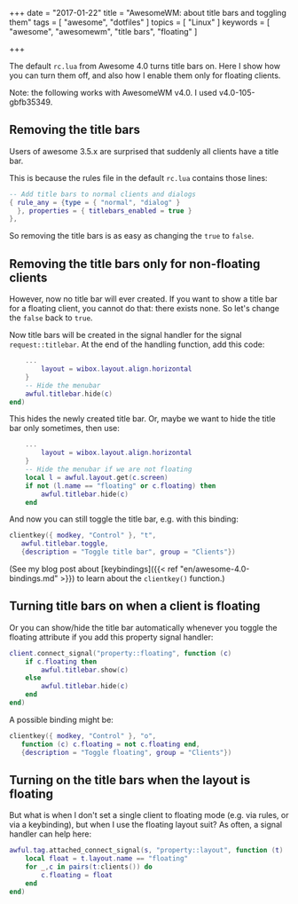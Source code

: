 +++
date = "2017-01-22"
title = "AwesomeWM: about title bars and toggling them"
tags = [ "awesome", "dotfiles" ]
topics = [ "Linux" ]
keywords = [ "awesome", "awesomewm", "title bars", "floating" ]

+++

The default `rc.lua` from Awesome 4.0 turns title bars on. Here I show
how you can turn them off, and also how I enable them only for
floating clients.

<!--more-->

Note: the following works with AwesomeWM v4.0. I used v4.0-105-gbfb35349.


## Removing the title bars
Users of awesome 3.5.x are surprised that suddenly all clients have a title bar.

This is because the rules file in the default `rc.lua` contains those lines:

``` lua
-- Add title bars to normal clients and dialogs
{ rule_any = {type = { "normal", "dialog" }
  }, properties = { titlebars_enabled = true }
},
```

So removing the title bars is as easy as changing the `true` to `false`.


## Removing the title bars only for non-floating clients

However, now no title bar will ever created. If you want to show a title bar
for a floating client, you cannot do that: there exists none. So let's change
the `false` back to `true`.

Now title bars will be created in the signal handler for the signal
`request::titlebar`. At the end of the handling function, add this code:

``` lua
    ...
        layout = wibox.layout.align.horizontal
    }
    -- Hide the menubar
    awful.titlebar.hide(c)
end)
```

This hides the newly created title bar. Or, maybe we want to hide the
title bar only sometimes, then use:

``` lua
    ...
        layout = wibox.layout.align.horizontal
    }
    -- Hide the menubar if we are not floating
    local l = awful.layout.get(c.screen)
    if not (l.name == "floating" or c.floating) then
        awful.titlebar.hide(c)
    end
```

And now you can still toggle the title bar, e.g. with this binding:

``` lua
clientkey({ modkey, "Control" }, "t",
   awful.titlebar.toggle,
   {description = "Toggle title bar", group = "Clients"})
```

(See my blog post about [keybindings]({{< ref "en/awesome-4.0-bindings.md" >}}) to learn
about the `clientkey()` function.)


## Turning title bars on when a client is floating

Or you can show/hide the title bar automatically whenever you toggle
the floating attribute if you add this property signal handler:

``` lua
client.connect_signal("property::floating", function (c)
    if c.floating then
        awful.titlebar.show(c)
    else
        awful.titlebar.hide(c)
    end
end)
```
A possible binding might be:

``` lua
clientkey({ modkey, "Control" }, "o",
   function (c) c.floating = not c.floating end,
   {description = "Toggle floating", group = "Clients"})
```

## Turning on the title bars when the layout is floating

But what is when I don't set a single client to floating mode (e.g. via rules,
or via a keybinding), but when I use the floating layout suit?  As often, a signal
handler can help here:

```lua
awful.tag.attached_connect_signal(s, "property::layout", function (t)
    local float = t.layout.name == "floating"
    for _,c in pairs(t:clients()) do
        c.floating = float
    end
end)
```
